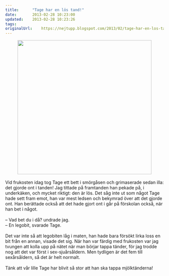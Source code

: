 ```yaml
---
title:		"Tage har en lös tand!"
date:		2013-02-28 10:23:00
updated:	2013-02-28 10:23:26
tags: 	
originalUrl:	https://nejtupp.blogspot.com/2013/02/tage-har-en-los-tand.html
---
```


<div class="separator" style="clear: both; text-align: center;"><img src="../../../../img/Tages+tand+a%CC%88r+lo%CC%88s-PERK1656.jpg" width="426"></div><div><br></div>Vid frukosten idag tog Tage ett bett i smörgåsen och grimaserade sedan illa: det gjorde ont i tanden! Jag tittade på framtanden han pekade på, i underkäken, och mycket riktigt: den är lös. Det såg inte ut som något Tage hade sett fram emot, han var mest ledsen och bekymrad över att det gjorde ont. Han berättade också att det hade gjort ont i går på förskolan också, när han bet i något. <div><br></div><div>– Vad bet du i då? undrade jag.</div><div>– En legobit, svarade Tage.</div><div><br></div><div>Det var inte så att legobiten låg i maten, han hade bara försökt lirka loss en bit från en annan, visade det sig. När han var färdig med frukosten var jag tvungen att kolla upp på nätet när man börjar tappa tänder, för jag trodde nog att det var först i sex-sjuårsåldern. Men tydligen är det fem till sexårsåldern, så det är helt normalt.</div><div><br></div><div>Tänk att vår lille Tage har blivit så stor att han ska tappa mjölktänderna!</div><div><br></div><div><br></div>
<!-- no comments on this post -->